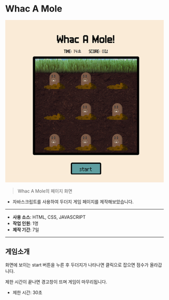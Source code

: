 # Whac A Mole
![페이지 이미지](./image/whac_a_mole.png)
> Whac A Mole의 페이지 화면


- 자바스크립트를 사용하여 두더지 게임 페이지를 제작해보았습니다.
---
- **사용 소스**: HTML, CSS, JAVASCRIPT
- **작업 인원**: 1명
- **제작 기간**: 7일
---
## 게임소개
화면에 보이는 start 버튼을 누른 후 두더지가 나타나면 클릭으로 잡으면 점수가 올라갑니다.

제한 시간이 끝나면 경고창이 뜨며 게임이 마무리됩니다.
- 제한 시간: 30초
